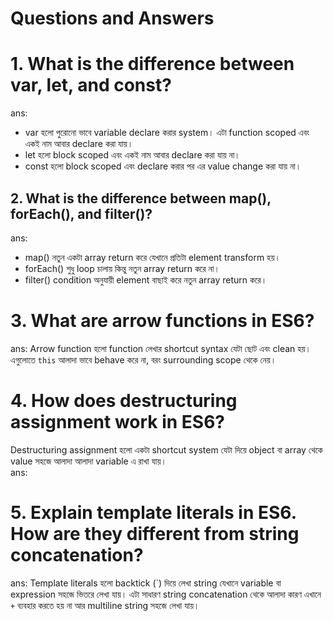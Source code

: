 # Questions and Answers

# 1. What is the difference between var, let, and const?
ans:
- var হলো পুরোনো ভাবে variable declare করার system। এটা function scoped এবং একই নাম আবার declare করা যায়।  
- let হলো block scoped এবং একই নাম আবার declare করা যায় না।  
- const হলো block scoped এবং declare করার পর এর value change করা যায় না।  

## 2. What is the difference between map(), forEach(), and filter()?
ans:
- map() নতুন একটা array return করে যেখানে প্রতিটা element transform হয়।  
- forEach() শুধু loop চালায় কিন্তু নতুন array return করে না।  
- filter() condition অনুযায়ী element বাছাই করে নতুন array return করে।  

# 3. What are arrow functions in ES6?
ans:
Arrow function হলো function লেখার shortcut syntax যেটা ছোট এবং clean হয়। এগুলোতে `this` আলাদা ভাবে behave করে না, বরং surrounding scope থেকে নেয়।  

# 4. How does destructuring assignment work in ES6?
Destructuring assignment হলো একটা shortcut system যেটা দিয়ে object বা array থেকে value সহজে আলাদা আলাদা variable এ রাখা যায়।  
ans:

# 5. Explain template literals in ES6. How are they different from string concatenation?
ans:
Template literals হলো backtick (\`) দিয়ে লেখা string যেখানে variable বা expression সহজে ভিতরে লেখা যায়। এটা সাধারণ string concatenation থেকে আলাদা কারণ এখানে `+` ব্যবহার করতে হয় না আর multiline string সহজে লেখা যায়।  
